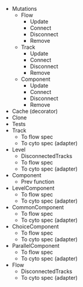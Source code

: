 - Mutations
  - Flow
    - Update
    - Connect
    - Disconnect
    - Remove
  - Track
    - Update
    - Connect
    - Disconnect
    - Remove
  - Component
    - Update
    - Connect
    - Disconnect
    - Remove
- Cache (decorator)
- Clone
- Tests
- Track
  - To flow spec
  - To cyto spec (adapter)
- Level
  - DisconnectedTracks
  - To flow spec
  - To cyto spec (adapter)
- Component
  - Prev function
- LevelComponent
  - To flow spec
  - To cyto spec (adapter)
- CommonComponent
  - To flow spec
  - To cyto spec (adapter)
- ChoiceComponent
  - To flow spec
  - To cyto spec (adapter)
- ParallelComponent
  - To flow spec
  - To cyto spec (adapter)
- Flow
  - DisconnectedTracks
  - To cyto spec (adapter)
